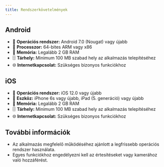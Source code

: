 ```yaml
---
title: Rendszerkövetelmények
---
```


## Android

- 📱 **Operációs rendszer:** Android 7.0 (Nougat) vagy újabb
- 🧠 **Processzor:** 64-bites ARM vagy x86
- 💾 **Memória:** Legalább 2 GB RAM
- 🗄️ **Tárhely:** Minimum 100 MB szabad hely az alkalmazás telepítéséhez
- 🌐 **Internetkapcsolat:** Szükséges bizonyos funkciókhoz

## iOS

- 🍏 **Operációs rendszer:** iOS 12.0 vagy újabb
- 📱 **Eszköz:** iPhone 6s vagy újabb, iPad (5. generáció) vagy újabb
- 💾 **Memória:** Legalább 2 GB RAM
- 🗄️ **Tárhely:** Minimum 100 MB szabad hely az alkalmazás telepítéséhez
- 🌐 **Internetkapcsolat:** Szükséges bizonyos funkciókhoz

## További információk

- Az alkalmazás megfelelő működéséhez ajánlott a legfrissebb operációs rendszer használata.
- Egyes funkciókhoz engedélyezni kell az értesítéseket vagy kamerához való hozzáférést.

